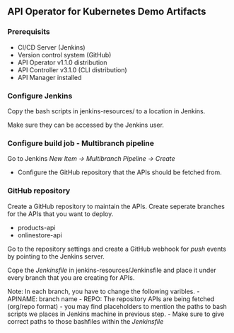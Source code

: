 ## API Operator for Kubernetes Demo Artifacts

### Prerequisits

- CI/CD Server (Jenkins)
- Version control system (GitHub)
- API Operator v1.1.0 distribution
- API Controller v3.1.0 (CLI distribution)
- API Manager installed

### Configure Jenkins

Copy the bash scripts in jenkins-resources/ to a location in Jenkins.

Make sure they can be accessed by the Jenkins user.

### Configure build job - Multibranch pipeline

Go to Jenkins *New Item -> Multibranch Pipeline -> Create*

- Configure the GitHub repository that the APIs should be fetched from.

### GitHub repository

Create a GitHub repository to maintain the APIs.
Create seperate branches for the APIs that you want to deploy.
- products-api
- onlinestore-api

Go to the repository settings and create a GitHub webhook for *push* events by pointing to the Jenkins server.

Cope the *Jenkinsfile* in jenkins-resources/Jenkinsfile and place it under every branch that you are creating for APIs.

Note: In each branch, you have to change the following varibles.
    -   APINAME: branch name 
    -   REPO: The repository APIs are being fetched (org/repo format)
    -   you may find placeholders to mention the paths to bash scripts we places in Jenkins machine in previous step.
    -   Make sure to give correct paths to those bashfiles within the *Jenkinsfile*



  

 